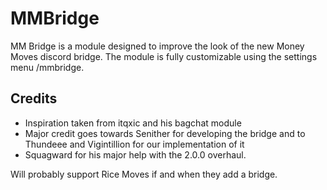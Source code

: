 # MMBridge
MM Bridge is a module designed to improve the look of the new Money Moves discord bridge. The module is fully customizable using the settings menu /mmbridge. 
## Credits
- Inspiration taken from itqxic and his bagchat module
- Major credit goes towards Senither for developing the bridge and to Thundeee and Vigintillion for our implementation of it
- Squagward for his major help with the 2.0.0 overhaul.

Will probably support Rice Moves if and when they add a bridge.
